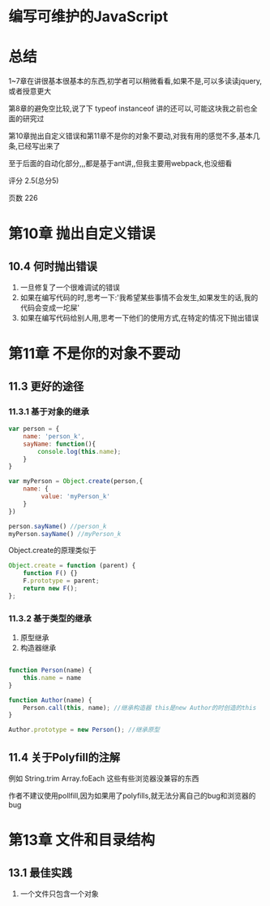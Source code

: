 # 编写可维护的JavaScript

# 总结

1~7章在讲很基本很基本的东西,初学者可以稍微看看,如果不是,可以多读读jquery,或者授意更大

第8章的避免空比较,说了下 typeof instanceof 讲的还可以,可能这块我之前也全面的研究过

第10章抛出自定义错误和第11章不是你的对象不要动,对我有用的感觉不多,基本几条,已经写出来了

至于后面的自动化部分,,,都是基于ant讲,,但我主要用webpack,也没细看

评分 2.5(总分5)

页数 226


# 第10章 抛出自定义错误

## 10.4 何时抛出错误

1. 一旦修复了一个很难调试的错误
2. 如果在编写代码的时,思考一下:'我希望某些事情不会发生,如果发生的话,我的代码会变成一坨屎'
3. 如果在编写代码给别人用,思考一下他们的使用方式,在特定的情况下抛出错误

# 第11章 不是你的对象不要动

## 11.3 更好的途径

### 11.3.1 基于对象的继承

```javascript
var person = {
    name: 'person_k',
    sayName: function(){
        console.log(this.name);
    }
}

var myPerson = Object.create(person,{
    name: {
         value: 'myPerson_k'
    }
})

person.sayName() //person_k
myPerson.sayName() //myPerson_k

```

Object.create的原理类似于

```javascript
Object.create = function (parent) {
    function F() {}
    F.prototype = parent;
    return new F();
};
```


### 11.3.2 基于类型的继承

1. 原型继承
2. 构造器继承

```javascript

function Person(name) {
    this.name = name
}

function Author(name) {
    Person.call(this, name); //继承构造器 this是new Author的时创造的this
}

Author.prototype = new Person(); //继承原型


```

## 11.4 关于Polyfill的注解

例如 String.trim Array.foEach 这些有些浏览器没兼容的东西

作者不建议使用pollfill,因为如果用了polyfills,就无法分离自己的bug和浏览器的bug

# 第13章 文件和目录结构

## 13.1 最佳实践

1. 一个文件只包含一个对象





